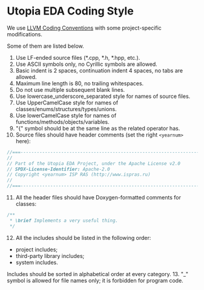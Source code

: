 [//]: <> (SPDX-License-Identifier: Apache-2.0)

# Utopia EDA Coding Style

We use [LLVM Coding Conventions](https://llvm.org/docs/CodingStandards.html)
with some project-specific modifications.

Some of them are listed below.

1. Use LF-ended source files (*.cpp, *.h, *.hpp, etc.).
2. Use ASCII symbols only, no Cyrillic symbols are allowed.
3. Basic indent is 2 spaces, continuation indent 4 spaces, no tabs are allowed.
4. Maximum line length is 80, no trailing whitespaces.
5. Do not use multiple subsequent blank lines.
6. Use lowercase_underscore_separated style for names of source files.
7. Use UpperCamelCase style for names of classes/enums/structures/types/unions.
8. Use lowerCamelCase style for names of functions/methods/objects/variables.
9. "{" symbol should be at the same line as the related operator has.
10. Source files should have header comments (set the right `<yearnum>` here):
```cpp
//===----------------------------------------------------------------------===//
//
// Part of the Utopia EDA Project, under the Apache License v2.0
// SPDX-License-Identifier: Apache-2.0
// Copyright <yearnum> ISP RAS (http://www.ispras.ru)
//
//===----------------------------------------------------------------------===//
```
11. All the header files should have Doxygen-formatted comments for classes:
```cpp
/**
 * \brief Implements a very useful thing.
 */
```
12. All the includes should be listed in the following order:
  - project includes;
  - third-party library includes;
  - system includes.

Includes should be sorted in alphabetical order at every category.
13. "_" symbol is allowed for file names only; it is forbidden for program code.
